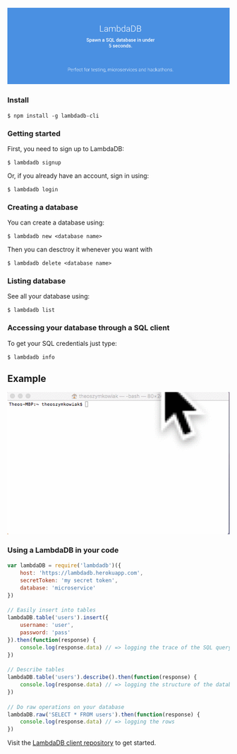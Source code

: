 ![LambdaDB](assets/headerFull.png)

### Install

```
$ npm install -g lambdadb-cli
```

### Getting started

First, you need to sign up to LambdaDB:

```
$ lambdadb signup
```

Or, if you already have an account, sign in using:

```
$ lambdadb login
```

### Creating a database

You can create a database using:

```
$ lambdadb new <database name>
```

Then you can desctroy it whenever you want with

```
$ lambdadb delete <database name>
```

### Listing database

See all your database using:

```
$ lambdadb list
```

### Accessing your database through a SQL client

To get your SQL credentials just type:

```
$ lambdadb info
```

## Example

![Demo](assets/demo.gif)

### Using a LambdaDB in your code

```js
var lambdaDB = require('lambdadb')({
    host: 'https://lambdadb.herokuapp.com',
    secretToken: 'my secret token',
    database: 'microservice'
})

// Easily insert into tables
lambdaDB.table('users').insert({
    username: 'user',
    password: 'pass'
}).then(function(response) {
    console.log(response.data) // => logging the trace of the SQL query 
})

// Describe tables
lambdaDB.table('users').describe().then(function(response) {
    console.log(response.data) // => logging the structure of the database
})

// Do raw operations on your database
lambdaDB.raw('SELECT * FROM users').then(function(response) {
    console.log(response.data) // => logging the rows
})

```

Visit the [LambdaDB client repository](https://github.com/Theo-/lambdaDB-client) to get started.